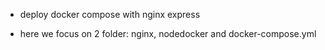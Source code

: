 - deploy docker compose with nginx express

- here we focus on 2 folder: nginx, nodedocker and docker-compose.yml 
